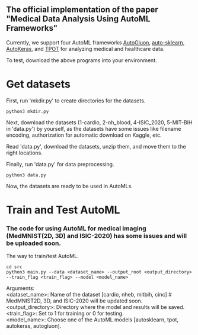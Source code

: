 ## The official implementation of the paper "Medical Data Analysis Using AutoML Frameworks"

Currently, we support four AutoML frameworks [AutoGluon](https://github.com/autogluon/autogluon), [auto-sklearn](https://github.com/automl/auto-sklearn), [AutoKeras](https://autokeras.com/), and [TPOT](https://github.com/EpistasisLab/tpot) for analyzing medical and healthcare data.

To test, download the above programs into your environment.

# Get datasets
First, run 'mkdir.py' to create directories for the datasets.
```
python3 mkdir.py
```
Next, download the datasets (1-cardio, 2-nh_blood, 4-ISIC_2020, 5-MIT-BIH in 'data.py') by yourself, as the datasets have some issues like filename encoding, authorization for automatic download on Kaggle, etc.

Read 'data.py', download the datasets, unzip them, and move them to the right locations.

Finally, run 'data.py' for data preprocessing.
```
python3 data.py
```

Now, the datasets are ready to be used in AutoMLs.

# Train and Test AutoML
### The code for using AutoML for medical imaging (MedMNIST(2D, 3D) and ISIC-2020) has some issues and will be uploaded soon.

The way to train/test AutoML.
```
cd src
python3 main.py --data <dataset_name> --output_root <output_directory> --train_flag <train_flag> --model <model_name>
```

Arguments:<br>
<dataset_name>: Name of the dataset [cardio, nheb, mitbih, cinc] # MedMNIST2D, 3D, and ISIC-2020 will be updated soon.<br>
<output_directory>: Directory where the model and results will be saved.<br>
<train_flag>: Set to 1 for training or 0 for testing.<br>
<model_name>: Choose one of the AutoML models [autosklearn, tpot, autokeras, autogluon].
